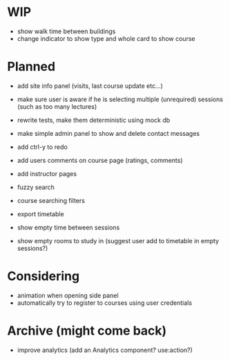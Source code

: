 # WIP

- show walk time between buildings
- change indicator to show type and whole card to show course

# Planned

- add site info panel (visits, last course update etc...)

- make sure user is aware if he is selecting multiple (unrequired) sessions (such as too many lectures)

- rewrite tests, make them deterministic using mock db
- make simple admin panel to show and delete contact messages

- add ctrl-y to redo
- add users comments on course page (ratings, comments)
- add instructor pages

- fuzzy search

- course searching filters
- export timetable

- show empty time between sessions

- show empty rooms to study in (suggest user add to timetable in empty sessions?)

# Considering

- animation when opening side panel
- automatically try to register to courses using user credentials

# Archive (might come back)

- improve analytics (add an Analytics component? use:action?)
